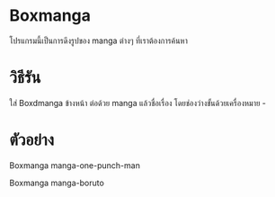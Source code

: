 # Boxmanga

โปรแกรมนี้เป็นการดึงรูปของ manga ต่างๆ ที่เราต้องการค้นหา

# วิธีรัน

ใส่ Boxdmanga ข้างหน้า ต่อด้วย manga แล้วชื่อเรื่อง โดยช่องว่างขั้นด้วยเครื่องหมาย -

# ตัวอย่าง

Boxmanga manga-one-punch-man

Boxmanga manga-boruto

